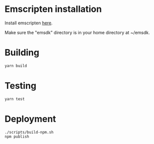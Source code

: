 # Emscripten installation

Install emscripten [here](https://emscripten.org/docs/getting_started/downloads.html).

Make sure the "emsdk" directory is in your home directory at ~/emsdk.

# Building

```sh
yarn build
```

# Testing

```sh
yarn test
```

# Deployment
```sh
./scripts/build-npm.sh
npm publish
```
